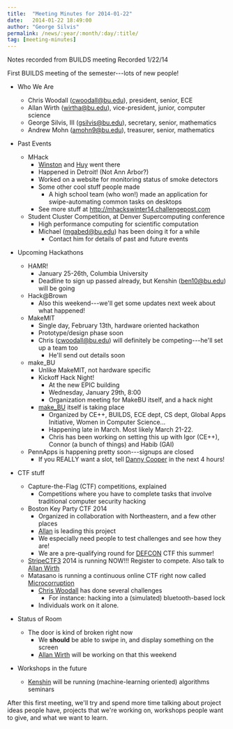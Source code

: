 ```yaml
---
title:  "Meeting Minutes for 2014-01-22"
date:   2014-01-22 18:49:00
author: "George Silvis"
permalink: /news/:year/:month/:day/:title/
tag: [meeting-minutes]
---
```


Notes recorded from BUILDS meeting
Recorded 1/22/14

<!-- more -->

First BUILDS meeting of the semester---lots of new people!

- Who We Are
  - Chris Woodall (cwoodall@bu.edu), president, senior, ECE
  - Allan Wirth (wirtha@bu.edu), vice-president, junior, computer science
  - George Silvis, III (gsilvis@bu.edu), secretary, senior, mathematics
  - Andrew Mohn (amohn9@bu.edu), treasurer, senior, mathematics

- Past Events
  - MHack
    - [Winston](winstonc@bu.edu) and [Huy](huyle333@bu.edu) went there
    - Happened in Detroit!  (Not Ann Arbor?)
    - Worked on a website for monitoring status of smoke detectors
    - Some other cool stuff people made
      - A high school team (who won!) made an application for swipe-automating common tasks on desktops
    - See more stuff at http://mhackswinter14.challengepost.com
  - Student Cluster Competition, at Denver Supercomputing conference
    - High performance computing for scientific computation
    - Michael (mgabed@bu.edu) has been doing it for a while
      - Contact him for details of past and future events

- Upcoming Hackathons
  - HAMR!
    - January 25-26th, Columbia University
    - Deadline to sign up passed already, but Kenshin (ben10@bu.edu) will be going
  - Hack@Brown
    - Also this weekend---we'll get some updates next week about what happened!
  - MakeMIT
    - Single day, February 13th, hardware oriented hackathon
    - Prototype/design phase soon
    - Chris (cwoodall@bu.edu) will definitely be competing---he'll set up a team too
      - He'll send out details soon
  - make_BU
    - Unlike MakeMIT, not hardware specific
    - Kickoff Hack Night!
      - At the new EPIC building
      - Wednesday, January 29th, 8:00
      - Organization meeting for MakeBU itself, and a hack night
    - [make_BU](http://makebu.org) itself is taking place
      - Organized by CE++, BUILDS, ECE dept, CS dept, Global Apps Initiative, Women in Computer Science...
      - Happening late in March. Most likely March 21-22.
      - Chris has been working on setting this up with Igor (CE++), Connor (a bunch of things) and Habib (GAI)
  - PennApps is happening pretty soon---signups are closed
    - If you REALLY want a slot, tell [Danny Cooper](dannyc@bu.edu) in the next 4 hours!

- CTF stuff
  - Capture-the-Flag (CTF) competitions, explained
    - Competitions where you have to complete tasks that involve traditional computer security hacking
  - Boston Key Party CTF 2014
    - Organized in collaboration with Northeastern, and a few other places
    - [Allan](wirtha@bu.edu) is leading this project
    - We especially need people to test challenges and see how they are!
    - We are a pre-qualifying round for [DEFCON](http://www.defcon.org) CTF this summer!
  - [StripeCTF3](https://stripe-ctf.com/) 2014 is running NOW!!! Register to compete. Also talk to [Allan Wirth](awirth@bu.edu)
  - Matasano is running a continuous online CTF right now called [Microcorruption](https://microcorruption.com/login)
    - [Chris Woodall](cwoodall@bu.edu) has done several challenges
      - For instance: hacking into a (simulated) bluetooth-based lock
    - Individuals work on it alone.

- Status of Room
  - The door is kind of broken right now
    - We __should__ be able to swipe in, and display something on the screen
    - [Allan Wirth](wirtha@bu.edu) will be working on that this weekend

- Workshops in the future
  - [Kenshin](ben10@bu.edu) will be running (machine-learning oriented) algorithms seminars

After this first meeting, we'll try and spend more time talking about project
ideas people have, projects that we're working on, workshops people want to
give, and what we want to learn.

